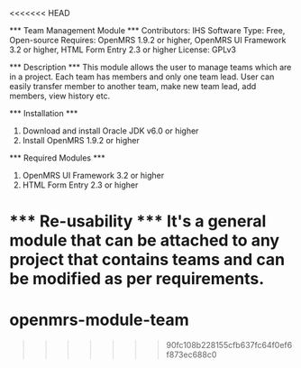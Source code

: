 <<<<<<< HEAD

*** Team Management Module ***
Contributors: IHS
Software Type: Free, Open-source
Requires: OpenMRS 1.9.2 or higher, OpenMRS UI Framework 3.2 or higher, HTML Form Entry 2.3 or higher
License: GPLv3

*** Description ***
This module allows the user to manage teams which are in a project. Each team has members and only one team lead. User can easily transfer member to another team, make new team lead, add members, view history etc.

*** Installation ***
1. Download and install Oracle JDK v6.0 or higher
2. Install OpenMRS 1.9.2 or higher

*** Required Modules ***
1. OpenMRS UI Framework 3.2 or higher
2. HTML Form Entry 2.3 or higher

*** Re-usability ***
It's a general module that can be attached to any project that contains teams and can be modified as per requirements.
=======
# openmrs-module-team
>>>>>>> 90fc108b228155cfb637fc64f0ef6f873ec688c0
